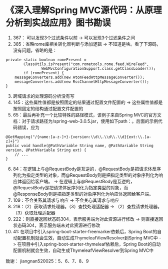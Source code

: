 # 《深入理解Spring MVC源代码：从原理分析到实战应用》图书勘误

1. 367： 可以发现3个过滤条件以前 -> 可以发现3个过滤条件之间
2. 385：省略rome库相关转化器判断与添加逻辑 -> 不知道是啥。看了下源码，没有问题，省略的是：
```
private static boolean romePresent =
		ClassUtils.isPresent("com.rometools.rome.feed.WireFeed",
				WebMvcConfigurationSupport.class.getClassLoader());
		if (romePresent) {
	messageConverters.add(new AtomFeedHttpMessageConverter());
	messageConverters.add(new RssChannelHttpMessageConverter());
}
```
3. 跨域请求的处理源码分析没有写
4. 145：这些属性值都是按照固定的结果通过配置文件配置的 -> 这些属性值都是按照固定的结构通过配置文件配置的
5. 65：最后再补充一个比较特殊的路径模式，该例子来自Spring MVC的官方文档：对于请求路径为/spring-web-3.0.5.jar，使用如下path：。后面的示例代码错误，应为
```
@GetMapping("/{name:[a-z-]+}-{version:\\d\\.\\d\\.\\d}{ext:\\.[a-z]+}")
public void handle(@PathVariable String name, @PathVariable String version, @PathVariable String ext) {
    // ...
}
```
6. 84：在逻辑上与@RequestBody是互逆的，@RequestBody是把请求体反序列化为指定类型的对象，而@RequestBody则是把指定类型的对象序列化为响应体返回给客户端。 -> 在逻辑上与@RequestBody是互逆的，@RequestBody是把请求体反序列化为指定类型的对象，而@ResponseBody则是把指定类型的对象序列化为响应体返回给客户端。
7. 109：不会关系其请求与响应 -> 不会关心其请求与响应
8. 218：（2）获取请求处理器。（3）查找处理适配器 -> （2）查找请求处理器。（3）获取处理适配器
9. 222：则直接返回状态码304，表示服务端为对此资源进行修改 -> 则直接返回状态码304，表示服务端未对此资源进行修改
10. 41: 在项目中引入spring-boot-starter-freemarker依赖后，Spring Boot的自动配置机制就会生效，自动生成ThymeleafViewResolver到Spring MVC中 -> 在项目中引入spring-boot-starter-thymeleaf依赖后，Spring Boot的自动配置机制就会生效，自动生成ThymeleafViewResolver到Spring MVC中

致谢：
jiangnan520025：5、6、7、8、9
